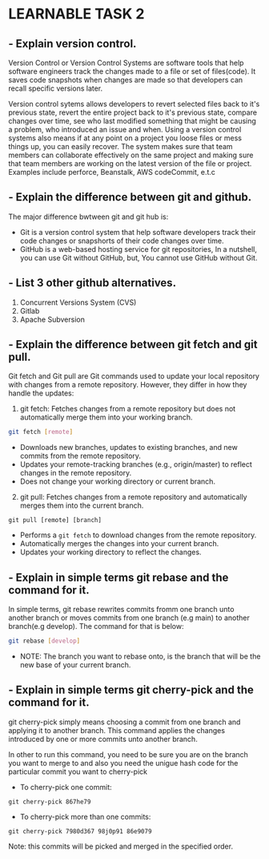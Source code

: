 # LEARNABLE TASK 2
## - Explain version control.
Version Control or Version Control Systems are software tools that help software engineers track the changes made to a file or set of files(code). It saves code snapshots when changes are made so that developers can recall specific versions later.

Version control sytems allows developers to revert selected files back to it's previous state, revert the entire project back to it's previous state, compare changes over time, see who last modified something that might be causing a problem, who introduced an issue and when. Using a version control systems also means if at any point on a project you loose files or mess things up, you can easily recover. The system makes sure that team members can collaborate effectively on the same project and making sure that team members are working on the latest version of the file or project. Examples include perforce, Beanstalk, AWS codeCommit, e.t.c
## - Explain the  difference between git and github.
The major difference bwtween git and git hub is:
* Git is a version control system that help software developers track their code changes or snapshorts of their code changes over time.
* GitHub is a web-based hosting service for git repositories, In a nutshell, you can use Git without GitHub, but, You cannot use GitHub without Git.
## - List 3 other github alternatives.
1. Concurrent Versions System (CVS)
1. Gitlab
1. Apache Subversion
## - Explain the difference between git fetch and git pull.

Git fetch and Git pull are Git commands used to update your local repository with changes from a remote repository. However, they differ in how they handle the updates:

1. git fetch: Fetches changes from a remote repository but does not automatically merge them into your working branch.

```bash
git fetch [remote]
```
* Downloads new branches, updates to existing branches, and new commits from the remote repository.
* Updates your remote-tracking branches (e.g., origin/master) to reflect changes in the remote repository.
* Does not change your working directory or current branch.


2. git pull: Fetches changes from a remote repository and automatically merges them into the current branch. 
```
git pull [remote] [branch]
```
* Performs a ``git fetch`` to download changes from the remote repository.
* Automatically merges the changes into your current branch.
* Updates your working directory to reflect the changes.

## - Explain in simple terms git rebase and the command for it.
In simple terms, git rebase rewrites commits fromm one branch unto another branch or moves commits from one branch (e.g main) to another branch(e.g develop). The command for that is below: 
```bash
git rebase [develop]
```
* NOTE: The branch you want to rebase onto, is the branch that will be the new base of your current branch.

## - Explain in simple terms git cherry-pick and the command for it.
 git cherry-pick simply means choosing a commit from one branch and applying it to another branch. This command applies the changes introduced by one or more commits unto another branch.
 
 In other to run this command, you need to be sure you are on the branch you want to merge to and also you need the unigue hash code for the particular commit you want to cherry-pick
 * To cherry-pick one commit:
 ```
 git cherry-pick 867he79
 ```
 * To cherry-pick more than one commits:
 ```
 git cherry-pick 7980d367 98j0p91 86e9079
 ```
 Note: this commits will be picked and merged in the specified order.
